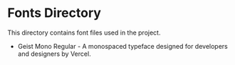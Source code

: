 # Fonts Directory

This directory contains font files used in the project.

- Geist Mono Regular - A monospaced typeface designed for developers and designers by Vercel.